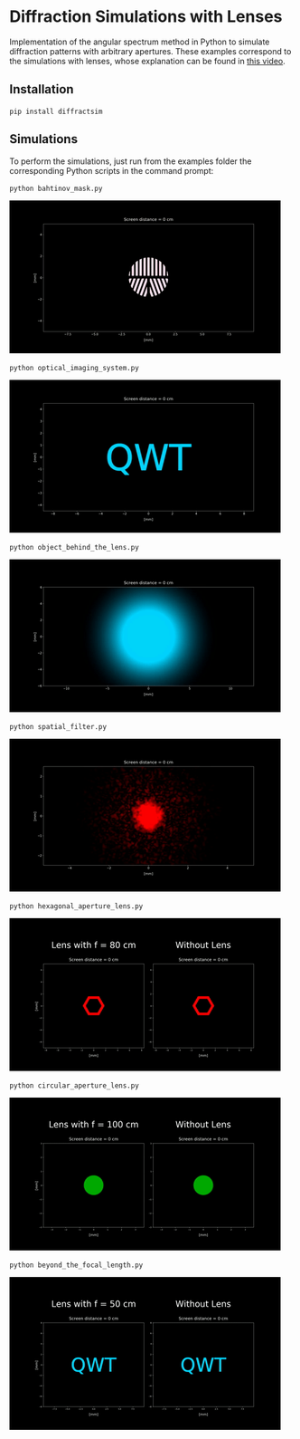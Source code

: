 # Diffraction Simulations with Lenses

Implementation of the angular spectrum method in Python to simulate diffraction patterns with arbitrary apertures.
These examples correspond to the simulations with lenses, whose explanation can be found in [this video](https://www.youtube.com/watch?v=G4J4PV6tqH0).

## Installation

```
pip install diffractsim
```

## Simulations

To perform the simulations, just run from the examples folder the corresponding Python scripts in the command prompt:



```
python bahtinov_mask.py
```

[![animation](/images/bahtinov_mask.gif)](https://github.com/rafael-fuente/Diffraction-Simulations--Angular-Spectrum-Method/blob/main/examples/bahtinov_mask.py)

```
python optical_imaging_system.py
```

[![animation](/images/optical_imaging_system.gif)](https://github.com/rafael-fuente/Diffraction-Simulations--Angular-Spectrum-Method/blob/main/examples/optical_imaging_system.py)

```
python object_behind_the_lens.py
```

[![animation](/images/object_behind_the_lens.gif)](https://github.com/rafael-fuente/Diffraction-Simulations--Angular-Spectrum-Method/blob/main/examples/object_behind_the_lens.py)

```
python spatial_filter.py
```

[![animation](/images/spatial_filter.gif)](https://github.com/rafael-fuente/Diffraction-Simulations--Angular-Spectrum-Method/blob/main/examples/spatial_filter.py)

```
python hexagonal_aperture_lens.py
```

[![animation](/images/hexagon_with_lens.gif)](https://github.com/rafael-fuente/Diffraction-Simulations--Angular-Spectrum-Method/blob/main/examples/hexagonal_aperture_lens.py)

```
python circular_aperture_lens.py
```

[![animation](/images/circular_aperture_lens.gif)](https://github.com/rafael-fuente/Diffraction-Simulations--Angular-Spectrum-Method/blob/main/examples/circular_aperture_lens.py)

```
python beyond_the_focal_length.py
```

[![animation](/images/beyond_the_focal_length.gif)](https://github.com/rafael-fuente/Diffraction-Simulations--Angular-Spectrum-Method/blob/main/examples/beyond_the_focal_length.py)
